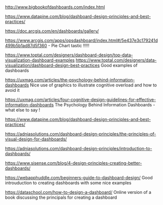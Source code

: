 http://www.bigbookofdashboards.com/index.html

https://www.datapine.com/blog/dashboard-design-principles-and-best-practices/

https://doc.arcgis.com/en/dashboards/gallery/

https://www.arcgis.com/apps/opsdashboard/index.html#/5e437e3c179241d499b5b1ad87d5f360 - Pie Chart tastic !!!!!


https://www.toptal.com/designers/dashboard-design/top-data-visualization-dashboard-examples
https://www.toptal.com/designers/data-visualization/dashboard-design-best-practices
Good examples of dashboards


https://uxmag.com/articles/the-psychology-behind-information-dashboards
Nice use of graphics to illustrate cognitive overload and how to avoid it

https://uxmag.com/articles/four-cognitive-design-guidelines-for-effective-information-dashboards
The Psychology Behind Information Dashboards - what else to say !

https://www.datapine.com/blog/dashboard-design-principles-and-best-practices/

https://adniasolutions.com/dashboard-design-principles/the-principles-of-visual-design-for-dashboards/

https://adniasolutions.com/dashboard-design-principles/introduction-to-dashboards/

https://www.sisense.com/blog/4-design-principles-creating-better-dashboards/

https://webapphuddle.com/beginners-guide-to-dashboard-design/
Good introuduction to creating dashboards with some nice examples

https://dataschool.com/how-to-design-a-dashboard/
Online version of a book discussing the principals for creating a dashboard
